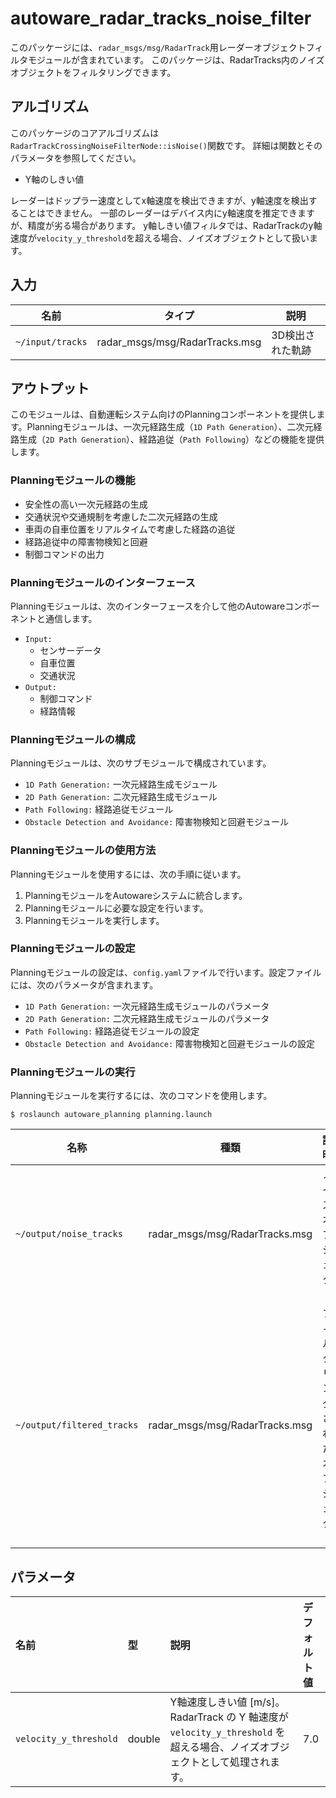 # autoware_radar_tracks_noise_filter

このパッケージには、`radar_msgs/msg/RadarTrack`用レーダーオブジェクトフィルタモジュールが含まれています。
このパッケージは、RadarTracks内のノイズオブジェクトをフィルタリングできます。

## アルゴリズム

このパッケージのコアアルゴリズムは`RadarTrackCrossingNoiseFilterNode::isNoise()`関数です。
詳細は関数とそのパラメータを参照してください。

- Y軸のしきい値

レーダーはドップラー速度としてx軸速度を検出できますが、y軸速度を検出することはできません。
一部のレーダーはデバイス内にy軸速度を推定できますが、精度が劣る場合があります。
y軸しきい値フィルタでは、RadarTrackのy軸速度が`velocity_y_threshold`を超える場合、ノイズオブジェクトとして扱います。

## 入力

| 名前            | タイプ                           | 説明                  |
| ---------------- | ------------------------------- | --------------------- |
| `~/input/tracks` | radar_msgs/msg/RadarTracks.msg   | 3D検出された軌跡       |

## アウトプット

このモジュールは、自動運転システム向けのPlanningコンポーネントを提供します。Planningモジュールは、一次元経路生成（``1D Path Generation``）、二次元経路生成（``2D Path Generation``）、経路追従（``Path Following``）などの機能を提供します。

### Planningモジュールの機能

* 安全性の高い一次元経路の生成
* 交通状況や交通規制を考慮した二次元経路の生成
* 車両の自車位置をリアルタイムで考慮した経路の追従
* 経路追従中の障害物検知と回避
* 制御コマンドの出力

### Planningモジュールのインターフェース

Planningモジュールは、次のインターフェースを介して他のAutowareコンポーネントと通信します。

* `Input:`
    * センサーデータ
    * 自車位置
    * 交通状況
* `Output:`
    * 制御コマンド
    * 経路情報

### Planningモジュールの構成

Planningモジュールは、次のサブモジュールで構成されています。

* `1D Path Generation:` 一次元経路生成モジュール
* `2D Path Generation:` 二次元経路生成モジュール
* `Path Following:` 経路追従モジュール
* `Obstacle Detection and Avoidance:` 障害物検知と回避モジュール

### Planningモジュールの使用方法

Planningモジュールを使用するには、次の手順に従います。

1. PlanningモジュールをAutowareシステムに統合します。
2. Planningモジュールに必要な設定を行います。
3. Planningモジュールを実行します。

### Planningモジュールの設定

Planningモジュールの設定は、`config.yaml`ファイルで行います。設定ファイルには、次のパラメータが含まれます。

* `1D Path Generation:` 一次元経路生成モジュールのパラメータ
* `2D Path Generation:` 二次元経路生成モジュールのパラメータ
* `Path Following:` 経路追従モジュールの設定
* `Obstacle Detection and Avoidance:` 障害物検知と回避モジュールの設定

### Planningモジュールの実行

Planningモジュールを実行するには、次のコマンドを使用します。

```
$ roslaunch autoware_planning planning.launch
```

| 名称                       | 種類                           | 説明      |
| -------------------------- | ------------------------------ | --------- |
| `~/output/noise_tracks`    | radar_msgs/msg/RadarTracks.msg | ノイズオブジェクト    |
| `~/output/filtered_tracks` | radar_msgs/msg/RadarTracks.msg | フィルタリングされたオブジェクト |

## パラメータ

| 名前                   | 型   | 説明                                                                                                                              | デフォルト値 |
| :--------------------- | :----- | :------------------------------------------------------------------------------------------------------------------------------------ | :------------ |
| `velocity_y_threshold` | double | Y軸速度しきい値 [m/s]。RadarTrack の Y 軸速度が `velocity_y_threshold` を超える場合、ノイズオブジェクトとして処理されます。 | 7.0           |

